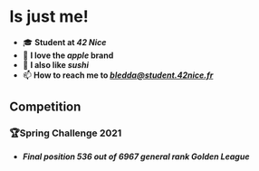 
# Is just me!

- 🎓 **Student at *42 Nice***
- 🍎 **I love the *apple* brand**
- 🍣 **I also like *sushi***
- 📫 **How to reach me to *bledda@student.42nice.fr***

## Competition

###  🏆Spring Challenge 2021

 -  ***Final position 536 out of 6967 general rank Golden League***
